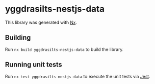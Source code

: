 # yggdrasilts-nestjs-data

This library was generated with [Nx](https://nx.dev).

## Building

Run `nx build yggdrasilts-nestjs-data` to build the library.

## Running unit tests

Run `nx test yggdrasilts-nestjs-data` to execute the unit tests via [Jest](https://jestjs.io).
